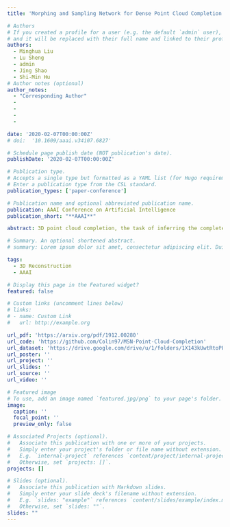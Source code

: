 ```yaml
---
title: 'Morphing and Sampling Network for Dense Point Cloud Completion'

# Authors
# If you created a profile for a user (e.g. the default `admin` user), write the username (folder name) here
# and it will be replaced with their full name and linked to their profile.
authors:
  - Minghua Liu
  - Lu Sheng
  - admin
  - Jing Shao
  - Shi-Min Hu
# Author notes (optional)
author_notes:
  - "Corresponding Author"
  - 
  - 
  - 
  - 

date: '2020-02-07T00:00:00Z'
# doi:  '10.1609/aaai.v34i07.6827'

# Schedule page publish date (NOT publication's date).
publishDate: '2020-02-07T00:00:00Z'

# Publication type.
# Accepts a single type but formatted as a YAML list (for Hugo requirements).
# Enter a publication type from the CSL standard.
publication_types: ['paper-conference']

# Publication name and optional abbreviated publication name.
publication: AAAI Conference on Artificial Intelligence
publication_short: "**AAAI**"

abstract: 3D point cloud completion, the task of inferring the complete geometric shape from a partial point cloud, has been attracting attention in the community. For acquiring high-fidelity dense point clouds and avoiding uneven distribution, blurred details, or structural loss of existing methods' results, we propose a novel approach to complete the partial point cloud in two stages. Specifically, in the first stage, the approach predicts a complete but coarse-grained point cloud with a collection of parametric surface elements. Then, in the second stage, it merges the coarse-grained prediction with the input point cloud by a novel sampling algorithm. Our method utilizes a joint loss function to guide the distribution of the points. Extensive experiments verify the effectiveness of our method and demonstrate that it outperforms the existing methods in both the Earth Mover's Distance (EMD) and the Chamfer Distance (CD).

# Summary. An optional shortened abstract.
# summary: Lorem ipsum dolor sit amet, consectetur adipiscing elit. Duis posuere tellus ac convallis placerat. Proin tincidunt magna sed ex sollicitudin condimentum.

tags:
  - 3D Reconstruction
  - AAAI

# Display this page in the Featured widget?
featured: false

# Custom links (uncomment lines below)
# links:
# - name: Custom Link
#   url: http://example.org

url_pdf: 'https://arxiv.org/pdf/1912.00280'
url_code: 'https://github.com/Colin97/MSN-Point-Cloud-Completion'
url_dataset: 'https://drive.google.com/drive/u/1/folders/1X143kUwtRtoPFxNRvUk9LuPlsf1lLKI7'
url_poster: ''
url_project: ''
url_slides: ''
url_source: ''
url_video: ''

# Featured image
# To use, add an image named `featured.jpg/png` to your page's folder.
image:
  caption: ''
  focal_point: ''
  preview_only: false

# Associated Projects (optional).
#   Associate this publication with one or more of your projects.
#   Simply enter your project's folder or file name without extension.
#   E.g. `internal-project` references `content/project/internal-project/index.md`.
#   Otherwise, set `projects: []`.
projects: []

# Slides (optional).
#   Associate this publication with Markdown slides.
#   Simply enter your slide deck's filename without extension.
#   E.g. `slides: "example"` references `content/slides/example/index.md`.
#   Otherwise, set `slides: ""`.
slides: ""
---
```

